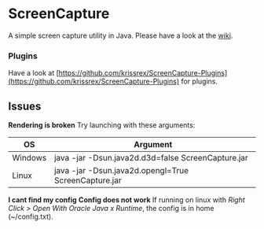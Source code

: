 ScreenCapture
=============

A simple screen capture utility in Java.
Please have a look at the [wiki](https://github.com/krissrex/ScreenCapture/wiki).

### Plugins
Have a look at [https://github.com/krissrex/ScreenCapture-Plugins](https://github.com/krissrex/ScreenCapture-Plugins)
for plugins.


Issues
---------

**Rendering is broken**
Try launching with these arguments:

| OS      | Argument                                             |
|---------|------------------------------------------------------|
| Windows | java -jar -Dsun.java2d.d3d=false ScreenCapture.jar   |
| Linux   | java -jar -Dsun.java2d.opengl=True ScreenCapture.jar |

**I cant find my config**
**Config does not work**
If running on linux with _Right Click_ > _Open With Oracle Java x Runtime_, the config is in home (~/config.txt).
